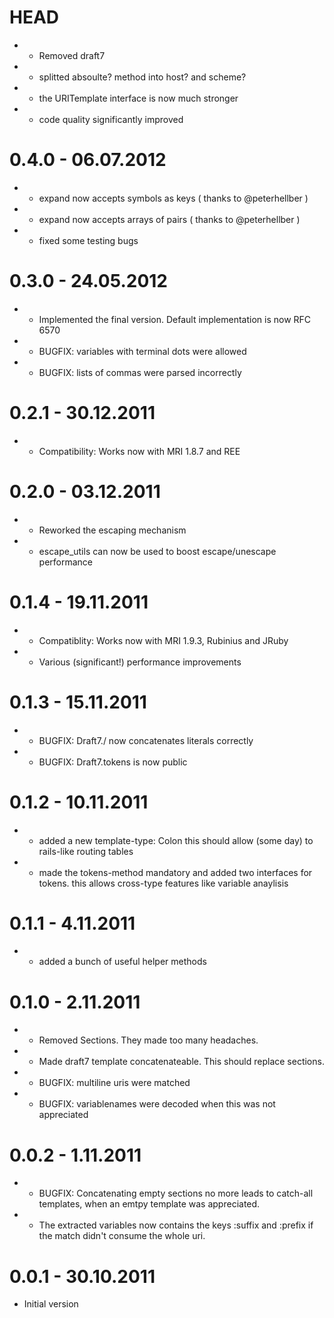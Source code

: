 # HEAD
  - - Removed draft7
  - - splitted absoulte? method into host? and scheme?
  - + the URITemplate interface is now much stronger
  - * code quality significantly improved

# 0.4.0 - 06.07.2012
  - + expand now accepts symbols as keys ( thanks to @peterhellber )
  - + expand now accepts arrays of pairs ( thanks to @peterhellber )
  - * fixed some testing bugs

# 0.3.0 - 24.05.2012
  - + Implemented the final version. Default implementation is now RFC 6570
  - * BUGFIX: variables with terminal dots were allowed
  - * BUGFIX: lists of commas were parsed incorrectly

# 0.2.1 - 30.12.2011
  - * Compatibility: Works now with MRI 1.8.7 and REE

# 0.2.0 - 03.12.2011
  - * Reworked the escaping mechanism
  - + escape_utils can now be used to boost escape/unescape performance

# 0.1.4 - 19.11.2011
  - * Compatiblity: Works now with MRI 1.9.3, Rubinius and JRuby
  - * Various (significant!) performance improvements

# 0.1.3 - 15.11.2011
  - * BUGFIX: Draft7./ now concatenates literals correctly
  - * BUGFIX: Draft7.tokens is now public

# 0.1.2 - 10.11.2011
  - + added a new template-type: Colon
    this should allow (some day) to  rails-like routing tables
  - + made the tokens-method mandatory and added two interfaces for tokens.
    this allows cross-type features like variable anaylisis

# 0.1.1 -  4.11.2011
  - + added a bunch of useful helper methods

# 0.1.0 -  2.11.2011
  - - Removed Sections. They made too many headaches.
  - + Made draft7 template concatenateable. This should replace sections.
  - * BUGFIX: multiline uris were matched
  - * BUGFIX: variablenames were decoded when this was not appreciated

# 0.0.2 -  1.11.2011
  - * BUGFIX: Concatenating empty sections no more leads to catch-all templates, when an emtpy template was appreciated.
  - + The extracted variables now contains the keys :suffix and :prefix if the match didn't consume the whole uri.

# 0.0.1 - 30.10.2011
  - Initial version
